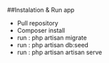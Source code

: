 ##Instalation & Run app

-   Pull repository
-   Composer install
-   run : php artisan migrate
-   run : php artisan db:seed
-   run : php artisan artisan serve
